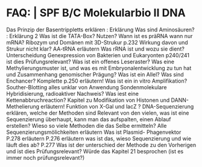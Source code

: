 # FAQ: | SPF B/C Molekularbio II DNA

Das Prinzip der Basentrippletts erklären
: Erklärung
Was sind Aminosäuren?
: Erklärung 2
Was ist die TATA-Box? Nutzen?
Wann ist es präRNA wann nur mRNA?
Ribozym und Domänen mit 3D-Strukur p.232 Wirkung davon und Strukur nicht klar?
AA-tRNA erläutern
Was rRNA ist und wozu sie dient?
Unterscheidung Genexpression von Bakterien und Eukaryonten p240/241 ist dies Prüfungsrelevant?
Was ist ein offenes Leseraster?
Was eine Methylierungsmuster ist, und was es mit Embryonalentwicklung zu tun hat und Zusammenhang genomischer Prägung?
Was ist ein Allel?
Was sind Enchancer?
Komplette p.250 erläutern!
Was ist ein in vitro Amplifikation?
Souther-Blotting alles unklar von Anwendung Sondenmolekulare Hybridisierung, radioaktiver Nachweis?
Was iest eine Kettenabbruchreaction?
Kapitel zu Modifikation von Histonen und DANN-Methelierung erläutern!
Funktion von X-Gal und lacZ ?
DNA-Sequenzierung erklären, welche der Methoden sind Relevant von den vielen, was ist eine Sequenzierung überhaupt, kann man das aufspalten, einen Ablauf erstellen? Wieso so viele Methoden die das Selbe ermitteln?
Alle Sequenzierungsmölichkeiten erläutern
Was ist Plasmid- Phagenvektor
P.278 erläutern
P.276 erläutern was ist das, wieso Sequenzierung und wie läuft dies ab?
P.277 Was ist der unterschied der Methode zu den Vorherigen und ist dies Prüfungsrelevant?
Würde das Kapitel 21 besprochen (ist es immer noch prüfungsrelevant?)